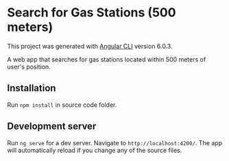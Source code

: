 # Search for Gas Stations (500 meters)

This project was generated with [Angular CLI](https://github.com/angular/angular-cli) version 6.0.3.

A web app that searches for gas stations located within 500 meters of user's position.

## Installation

Run `npm install` in source code folder.

## Development server

Run `ng serve` for a dev server. Navigate to `http://localhost:4200/`. The app will automatically reload if you change any of the source files. 



